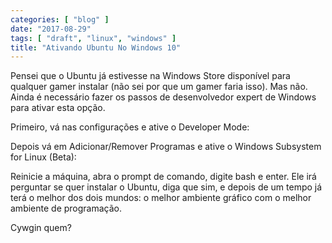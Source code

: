 ```yaml
---
categories: [ "blog" ]
date: "2017-08-29"
tags: [ "draft", "linux", "windows" ]
title: "Ativando Ubuntu No Windows 10"
---
```

Pensei que o Ubuntu já estivesse na Windows Store disponível para qualquer gamer instalar (não sei por que um gamer faria isso). Mas não. Ainda é necessário fazer os passos de desenvolvedor expert de Windows para ativar esta opção.

Primeiro, vá nas configurações e ative o Developer Mode:

Depois vá em Adicionar/Remover Programas e ative o Windows Subsystem for Linux (Beta):

Reinicie a máquina, abra o prompt de comando, digite bash e enter. Ele irá perguntar se quer instalar o Ubuntu, diga que sim, e depois de um tempo já terá o melhor dos dois mundos: o melhor ambiente gráfico com o melhor ambiente de programação.

Cywgin quem?
